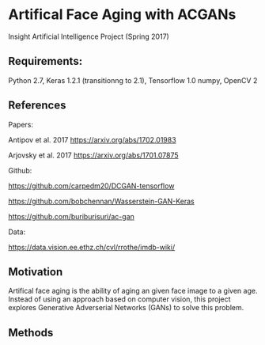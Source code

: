 # Artifical Face Aging with ACGANs
Insight Artificial Intelligence Project (Spring 2017)

## Requirements:
Python 2.7, Keras 1.2.1 (transitionng to 2.1), Tensorflow 1.0
numpy, OpenCV 2

## References

Papers:

Antipov et al. 2017 https://arxiv.org/abs/1702.01983

Arjovsky et al. 2017 https://arxiv.org/abs/1701.07875

Github:

https://github.com/carpedm20/DCGAN-tensorflow

https://github.com/bobchennan/Wasserstein-GAN-Keras

https://github.com/buriburisuri/ac-gan

Data:

https://data.vision.ee.ethz.ch/cvl/rrothe/imdb-wiki/

## Motivation
Artifical face aging is the ability of aging an given face image to a given age. Instead of using an approach based on computer vision, this project explores Generative Adverserial Networks (GANs) to solve this problem.

## Methods





